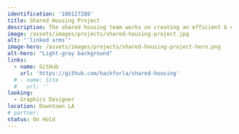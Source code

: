 ```yaml
---
identification: '188127288'
title: Shared Housing Project
description: The shared housing team works on creating an efficient & effective solution for matching multiple individuals who experience homelessness as potential co-tenants, and placing the matched individuals in suitable shared housing units.
image: /assets/images/projects/shared-housing-project.jpg
alt: "'linked arms'"
image-hero: /assets/images/projects/shared-housing-project-hero.png
alt-hero: "Light-gray background"
links:
  - name: GitHub
    url: 'https://github.com/hackforla/shared-housing'
  # - name: Site
  #   url: ''
looking: 
  - Graphics Designer
location: Downtown LA
# partner: 
status: On Hold
---
```

